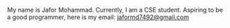 My name is Jafor Mohammad.
Currently, I am a CSE student. Aspiring to be a good programmer, here is my email: jaformd7492@gmail.com
